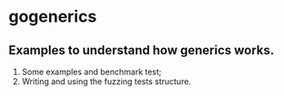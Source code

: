 # gogenerics

## Examples to understand how generics works.

1. Some examples and benchmark test;
2. Writing and using the fuzzing tests structure. 